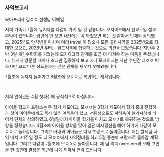 ### 사역보고서

북아프리카 김ㅇㅇ 선생님 이메일

저희 가족이 7월에 뉴저지를 다같이 가게 될 것 같습니다. 모자이크에서 선교주일 설교 부탁이 왔습니다. 금년에 안 오면 내년에는 꼭 와줬으면 하는 것 같아서 단체와 상의했고, 2025년도 안식년을 마치며 여러 travel 이 많으니 모든 출타사역을 2025년으로 최대한 모으고, 2026년 부터는 필드사역에 집중하는 것으로 의견을 모았습니다.
지난주 2박 3일 개인수련회를 가졌는데 모자이크와 관계를 조금 더 다져야 하는 마음을 주셨습니다. 뉴저지 방문할 때마다 초대만 집중해서 보고 가니 모자이크는 지난 수년간 데ㅇㅇ 박 목사만 보고 다른 성도들과는 깊은 관계를 세우지 못해왔습니다.

7월초에 뉴저지 들어가고 8월초에 모ㅇㅇ로 복귀하는 계획입니다.

...

저희 안식년은 4월 첫째주에 공식적으로 마칩니다.

아이들 학교가 프랑스는 두 학기 제도이고, 모ㅇㅇ는 3학기 제도여서 학기 중에 전학하는 것이 아이들에게도 적지 않은 어려움이 있고, 서류상으로도 어려움이 불가피하게 되어서 단체와 상의하였고, 6월말까지 아이들 학기를 마치고 모ㅇㅇ로 복귀하는 것으로 방향을 정했습니다.
4월초에 아이들 방학을 맞아 일단 비자갱신을 해야 하기에 다같이 모ㅇㅇ로 돌아갑니다. 그리고 아내와 아이들은 다시 프랑스로 돌아옵니다. 저는 쌀레팀 사역 마치고 1주일 정도 더 모ㅇㅇ에서 사역정비를 하고 5월 중순에 프랑스로 돌아갈 계획입니다. 그리고 다같이 7월초에 모ㅇㅇ로 돌아옵니다.
제 팀 리더 overseer와 오래 고민을 한 것인데 결정은 최근에 나게 되어서 연락 드립니다.
